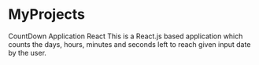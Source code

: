 # MyProjects
CountDown Application React 
This is a React.js based application which counts the days, hours, minutes and seconds left to reach given input date by the user.
